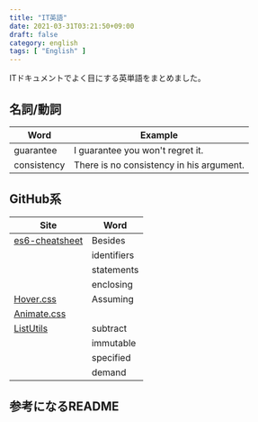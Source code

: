 ```yaml
---
title: "IT英語"
date: 2021-03-31T03:21:50+09:00
draft: false
category: english
tags: [ "English" ]
---
```


ITドキュメントでよく目にする英単語をまとめました。  

<!--more-->

## 名詞/動詞

| Word        | Example                                  |
| ----------- | ---------------------------------------- |
| guarantee   | I guarantee you won't regret it.         |
| consistency | There is no consistency in his argument. |

## GitHub系

| Site                                                                                                                      | Word        |
| ------------------------------------------------------------------------------------------------------------------------- | ----------- |
| [es6-cheatsheet](https://github.com/DrkSephy/es6-cheatsheet)                                                              | Besides     |
|                                                                                                                           | identifiers |
|                                                                                                                           | statements  |
|                                                                                                                           | enclosing   |
| [Hover.css](https://github.com/IanLunn/Hover)                                                                             | Assuming    |
| [Animate.css](https://animate.style/)                                                                                     |             |
| [ListUtils](https://commons.apache.org/proper/commons-collections/apidocs/org/apache/commons/collections4/ListUtils.html) | subtract    |
|                                                                                                                           | immutable   |
|                                                                                                                           | specified   |
|                                                                                                                           | demand      |


## 参考になるREADME